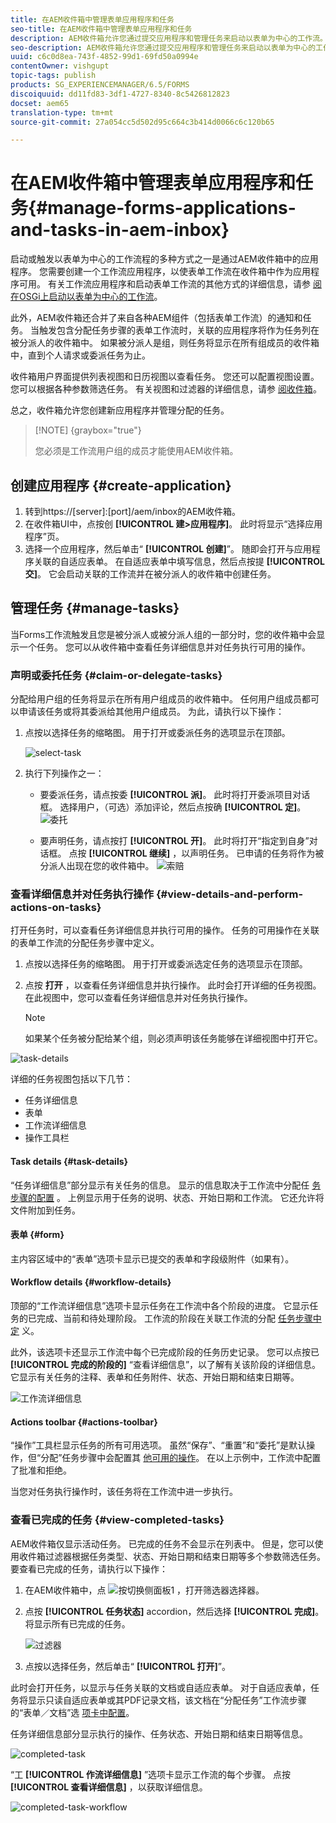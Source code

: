 ```yaml
---
title: 在AEM收件箱中管理表单应用程序和任务
seo-title: 在AEM收件箱中管理表单应用程序和任务
description: AEM收件箱允许您通过提交应用程序和管理任务来启动以表单为中心的工作流。
seo-description: AEM收件箱允许您通过提交应用程序和管理任务来启动以表单为中心的工作流。
uuid: c6c0d8ea-743f-4852-99d1-69fd50a0994e
contentOwner: vishgupt
topic-tags: publish
products: SG_EXPERIENCEMANAGER/6.5/FORMS
discoiquuid: dd11fd83-3df1-4727-8340-8c5426812823
docset: aem65
translation-type: tm+mt
source-git-commit: 27a054cc5d502d95c664c3b414d0066c6c120b65

---
```



# 在AEM收件箱中管理表单应用程序和任务{#manage-forms-applications-and-tasks-in-aem-inbox}

启动或触发以表单为中心的工作流程的多种方式之一是通过AEM收件箱中的应用程序。 您需要创建一个工作流应用程序，以使表单工作流在收件箱中作为应用程序可用。 有关工作流应用程序和启动表单工作流的其他方式的详细信息，请参 [阅在OSGi上启动以表单为中心的工作流](../../forms/using/aem-forms-workflow.md#launch)。

此外，AEM收件箱还合并了来自各种AEM组件（包括表单工作流）的通知和任务。 当触发包含分配任务步骤的表单工作流时，关联的应用程序将作为任务列在被分派人的收件箱中。 如果被分派人是组，则任务将显示在所有组成员的收件箱中，直到个人请求或委派任务为止。

收件箱用户界面提供列表视图和日历视图以查看任务。 您还可以配置视图设置。 您可以根据各种参数筛选任务。 有关视图和过滤器的详细信息，请参 [阅收件箱](/help/sites-authoring/inbox.md)。

总之，收件箱允许您创建新应用程序并管理分配的任务。

>[!NOTE] {graybox=&quot;true&quot;}
>
>您必须是工作流用户组的成员才能使用AEM收件箱。

## 创建应用程序 {#create-application}

1. 转到https://[server]:[port]/aem/inbox的AEM收件箱。
1. 在收件箱UI中，点按创 **[!UICONTROL 建>应用程序]**。 此时将显示“选择应用程序”页。
1. 选择一个应用程序，然后单击“ **[!UICONTROL 创建]**”。 随即会打开与应用程序关联的自适应表单。 在自适应表单中填写信息，然后点按提 **[!UICONTROL 交]**。 它会启动关联的工作流并在被分派人的收件箱中创建任务。

## 管理任务 {#manage-tasks}

当Forms工作流触发且您是被分派人或被分派人组的一部分时，您的收件箱中会显示一个任务。 您可以从收件箱中查看任务详细信息并对任务执行可用的操作。

### 声明或委托任务 {#claim-or-delegate-tasks}

分配给用户组的任务将显示在所有用户组成员的收件箱中。 任何用户组成员都可以申请该任务或将其委派给其他用户组成员。 为此，请执行以下操作：

1. 点按以选择任务的缩略图。 用于打开或委派任务的选项显示在顶部。

   ![select-task](assets/select-task.png)

1. 执行下列操作之一：

   * 要委派任务，请点按委 **[!UICONTROL 派]**。 此时将打开委派项目对话框。 选择用户，（可选）添加评论，然后点按确 **[!UICONTROL 定]**。
   ![委托](assets/delegate.png)

   * 要声明任务，请点按打 **[!UICONTROL 开]**。 此时将打开“指定到自身”对话框。 点按 **[!UICONTROL 继续]** ，以声明任务。 已申请的任务将作为被分派人出现在您的收件箱中。
   ![索赔](assets/claim.png)

### 查看详细信息并对任务执行操作 {#view-details-and-perform-actions-on-tasks}

打开任务时，可以查看任务详细信息并执行可用的操作。 任务的可用操作在关联的表单工作流的分配任务步骤中定义。

1. 点按以选择任务的缩略图。 用于打开或委派选定任务的选项显示在顶部。
1. 点按 **打开** ，以查看任务详细信息并执行操作。 此时会打开详细的任务视图。 在此视图中，您可以查看任务详细信息并对任务执行操作。

   >[!NOTE]
   >
   >如果某个任务被分配给某个组，则必须声明该任务能够在详细视图中打开它。

![task-details](assets/task-details.png)

详细的任务视图包括以下几节：

* 任务详细信息
* 表单
* 工作流详细信息
* 操作工具栏

#### Task details {#task-details}

“任务详细信息”部分显示有关任务的信息。 显示的信息取决于工作流中分配任 [务步骤的配置](/help/sites-developing/workflows-step-ref.md) 。 上例显示用于任务的说明、状态、开始日期和工作流。 它还允许将文件附加到任务。

#### 表单 {#form}

主内容区域中的“表单”选项卡显示已提交的表单和字段级附件（如果有）。

#### Workflow details {#workflow-details}

顶部的“工作流详细信息”选项卡显示任务在工作流中各个阶段的进度。 它显示任务的已完成、当前和待处理阶段。 工作流的阶段在关联工作流的分配 [任务步骤中定](/help/sites-developing/workflows-step-ref.md) 义。

此外，该选项卡还显示工作流中每个已完成阶段的任务历史记录。 您可以点按已 **[!UICONTROL 完成的阶段的]** “查看详细信息”，以了解有关该阶段的详细信息。 它显示有关任务的注释、表单和任务附件、状态、开始日期和结束日期等。

![工作流详细信息](assets/workflow-details.png)

#### Actions toolbar {#actions-toolbar}

“操作”工具栏显示任务的所有可用选项。 虽然“保存”、“重置”和“委托”是默认操作，但“分配”任务步骤中会配置其 [他可用的操作](/help/sites-developing/workflows-step-ref.md)。 在以上示例中，工作流中配置了批准和拒绝。

当您对任务执行操作时，该任务将在工作流中进一步执行。

### 查看已完成的任务 {#view-completed-tasks}

AEM收件箱仅显示活动任务。 已完成的任务不会显示在列表中。 但是，您可以使用收件箱过滤器根据任务类型、状态、开始日期和结束日期等多个参数筛选任务。 要查看已完成的任务，请执行以下操作：

1. 在AEM收件箱中，点 ![按切换侧面板1](assets/toggle-side-panel1.png) ，打开筛选器选择器。
1. 点按 **[!UICONTROL 任务状态]** accordion，然后选择 **[!UICONTROL 完成]**。 将显示所有已完成的任务。

   ![过滤器](assets/filter.png)

1. 点按以选择任务，然后单击“ **[!UICONTROL 打开]**”。

此时会打开任务，以显示与任务关联的文档或自适应表单。 对于自适应表单，任务将显示只读自适应表单或其PDF记录文档，该文档在“分配任务”工作流步骤的“表单／文档”选 [项卡中配置](/help/sites-developing/workflows-step-ref.md)。

任务详细信息部分显示执行的操作、任务状态、开始日期和结束日期等信息。

![completed-task](assets/completed-task.png)

“工 **[!UICONTROL 作流详细信息]** ”选项卡显示工作流的每个步骤。 点按 **[!UICONTROL 查看详细信息]** ，以获取详细信息。

![completed-task-workflow](assets/completed-task-workflow.png)

